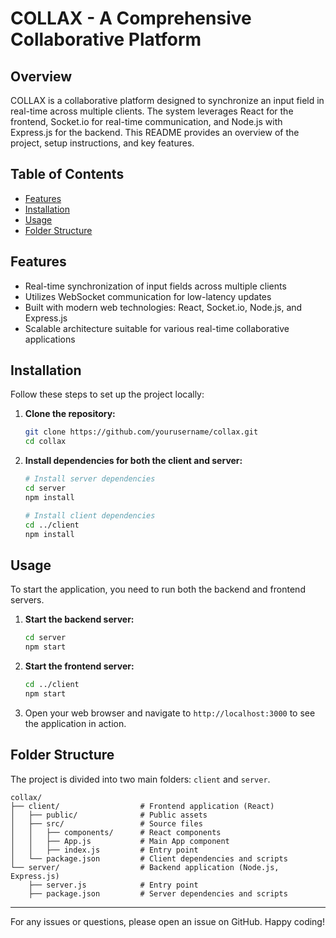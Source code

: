 # COLLAX - A Comprehensive Collaborative Platform

## Overview
COLLAX is a collaborative platform designed to synchronize an input field in real-time across multiple clients. The system leverages React for the frontend, Socket.io for real-time communication, and Node.js with Express.js for the backend. This README provides an overview of the project, setup instructions, and key features.

## Table of Contents
- [Features](#features)
- [Installation](#installation)
- [Usage](#usage)
- [Folder Structure](#folder-structure)

## Features
- Real-time synchronization of input fields across multiple clients
- Utilizes WebSocket communication for low-latency updates
- Built with modern web technologies: React, Socket.io, Node.js, and Express.js
- Scalable architecture suitable for various real-time collaborative applications

## Installation
Follow these steps to set up the project locally:

1. **Clone the repository:**
    ```bash
    git clone https://github.com/yourusername/collax.git
    cd collax
    ```

2. **Install dependencies for both the client and server:**
    ```bash
    # Install server dependencies
    cd server
    npm install
    
    # Install client dependencies
    cd ../client
    npm install
    ```

## Usage
To start the application, you need to run both the backend and frontend servers.

1. **Start the backend server:**
    ```bash
    cd server
    npm start
    ```

2. **Start the frontend server:**
    ```bash
    cd ../client
    npm start
    ```

3. Open your web browser and navigate to `http://localhost:3000` to see the application in action.

## Folder Structure
The project is divided into two main folders: `client` and `server`.

```
collax/
├── client/                  # Frontend application (React)
│   ├── public/              # Public assets
│   ├── src/                 # Source files
│   │   ├── components/      # React components
│   │   ├── App.js           # Main App component
│   │   ├── index.js         # Entry point
│   └── package.json         # Client dependencies and scripts
└── server/                  # Backend application (Node.js, Express.js)
    ├── server.js            # Entry point
    ├── package.json         # Server dependencies and scripts
```
---

For any issues or questions, please open an issue on GitHub. Happy coding!